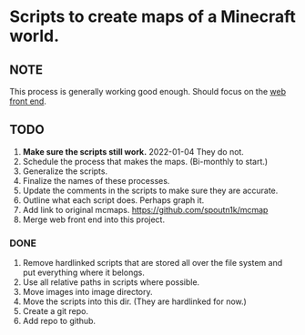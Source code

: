 # Scripts to create maps of a Minecraft world.

## NOTE
This process is generally working good enough. Should focus on the [web front 
end](./web/README.md).

## TODO
1. **Make sure the scripts still work.** 2022-01-04 They do not.
1. Schedule the process that makes the maps. (Bi-monthly to start.)
1. Generalize the scripts.
1. Finalize the names of these processes.
1. Update the comments in the scripts to make sure they are accurate.
1. Outline what each script does. Perhaps graph it.
1. Add link to original mcmaps. <https://github.com/spoutn1k/mcmap>
1. Merge web front end into this project.

### DONE
1. Remove hardlinked scripts that are stored all over the file system and put 
   everything where it belongs.
1. Use all relative paths in scripts where possible.
1. Move images into image directory.
1. Move the scripts into this dir.  (They are hardlinked for now.)
1. Create a git repo.
1. Add repo to github.
